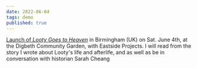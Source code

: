 ```yaml
---
date: 2022-06-04
tags: demo
published: true
---
```


[Launch of *Looty Goes to Heaven*](https://eastsideprojects.org/events/launch-looty-goes-to-heaven/) in Birmingham (UK) on Sat. June 4th, at the Digbeth Community Garden, with Eastside Projects. I will read from the story I wrote about Looty's life and afterlife, and as well as be in conversation with historian Sarah Cheang